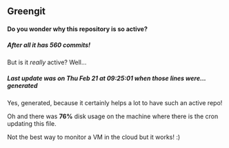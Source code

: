 ## Greengit

#### Do you wonder why this repository is so active?

##### After all it has 560 commits!

But is it *really* active? Well...

##### Last update was on Thu Feb 21 at 09:25:01 when those lines were... generated

Yes, generated, because it certainly helps a lot to have such an active repo!

Oh and there was **76%** disk usage on the machine
where there is the cron updating this file.

Not the best way to monitor a VM in the cloud but it works! :)
